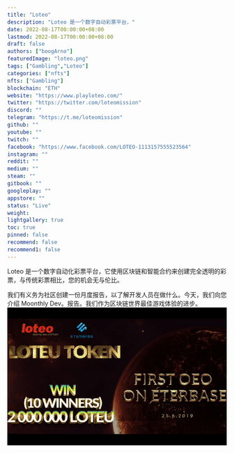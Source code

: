 ```yaml
---
title: "Loteo"
description: "Loteo 是一个数字自动彩票平台，"
date: 2022-08-17T00:00:00+08:00
lastmod: 2022-08-17T00:00:00+08:00
draft: false
authors: ["boogArno"]
featuredImage: "loteo.png"
tags: ["Gambling","Loteo"]
categories: ["nfts"]
nfts: ["Gambling"]
blockchain: "ETH"
website: "https://www.playloteo.com/"
twitter: "https://twitter.com/loteomission"
discord: ""
telegram: "https://t.me/loteomission"
github: ""
youtube: ""
twitch: ""
facebook: "https://www.facebook.com/LOTEO-1113157555523564"
instagram: ""
reddit: ""
medium: ""
steam: ""
gitbook: ""
googleplay: ""
appstore: ""
status: "Live"
weight: 
lightgallery: true
toc: true
pinned: false
recommend: false
recommend1: false
---
```

Loteo 是一个数字自动化彩票平台，它使用区块链和智能合约来创建完全透明的彩票，与传统彩票相比，您的机会无与伦比。

我们有义务为社区创建一份月度报告，以了解开发人员在做什么。今天，我们向您介绍 Moonthly Dev。报告。我们作为区块链世界最佳游戏体验的进步。![loteo-dapp-gambling-eth-image1_048ad030baa847fdd07f4d4637d59eed](loteo-dapp-gambling-eth-image1_048ad030baa847fdd07f4d4637d59eed.png)